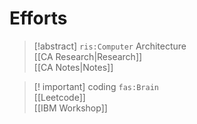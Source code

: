 # Efforts

> [!abstract] `ris:Computer` Architecture  
> [[CA Research|Research]]  
> [[CA Notes|Notes]]

> [! important] coding `fas:Brain`  
> [[Leetcode]]  
> [[IBM Workshop]]
